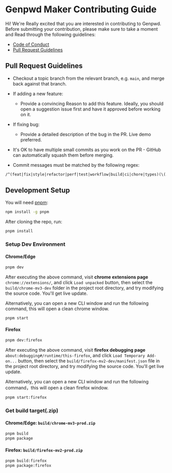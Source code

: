 # Genpwd Maker Contributing Guide

Hi! We're Really excited that you are interested in contributing to Genpwd. Before submitting your contribution, please make sure to take a moment and Read through the following guidelines:

- [Code of Conduct](https://www.contributor-covenant.org/version/1/4/code-of-conduct/)
- [Pull Request Guidelines](#pull-request-guidelines)

## Pull Request Guidelines

- Checkout a topic branch from the relevant branch, e.g. `main`, and merge back against that branch.

- If adding a new feature:

  - Provide a convincing Reason to add this feature. Ideally, you should open a suggestion issue first and have it approved before working on it.

- If fixing bug:

  - Provide a detailed description of the bug in the PR. Live demo preferred.

- It's OK to have multiple small commits as you work on the PR - GitHub can automatically squash them before merging.

- Commit messages must be matched by the following regex:

```txt
/^(feat|fix|style|refactor|perf|test|workflow|build|ci|chore|types)(\(.+\))?: .{1,50}/
```

## Development Setup

You will need [pnpm](https://pnpm.io):

```bash
npm install -g pnpm
```

After cloning the repo, run:

```bash
pnpm install
```

### Setup Dev Environment

#### Chrome/Edge

```bash
pnpm dev
```

After executing the above command, visit **chrome extensions page** `chrome://extensions/`, and click `Load unpacked` button, then select the `build/chrome-mv3-dev` folder in the project root directory, and try modifying the source code. You'll get live update.

Alternatively, you can open a new CLI window and run the following command, this will open a clean chrome window.

```
pnpm start
```

#### Firefox

```bash
pnpm dev:firefox
```

After executing the above command, visit **firefox debugging page** `about:debugging#/runtime/this-firefox`, and click `Load Temporary Add-on...` button, then select the `build/firefox-mv2-dev/manifest.json` file in the project root directory, and try modifying the source code. You'll get live update.

Alternatively, you can open a new CLI window and run the following command，this will open a clean firefox window.

```bash
pnpm start:firefox
```

### Get build target(.zip)

#### Chrome/Edge: `build/chrome-mv3-prod.zip`

```bash
pnpm build
pnpm package
```

#### Firefox: `build/firefox-mv2-prod.zip`

```bash
pnpm build:firefox
pnpm package:firefox
```
